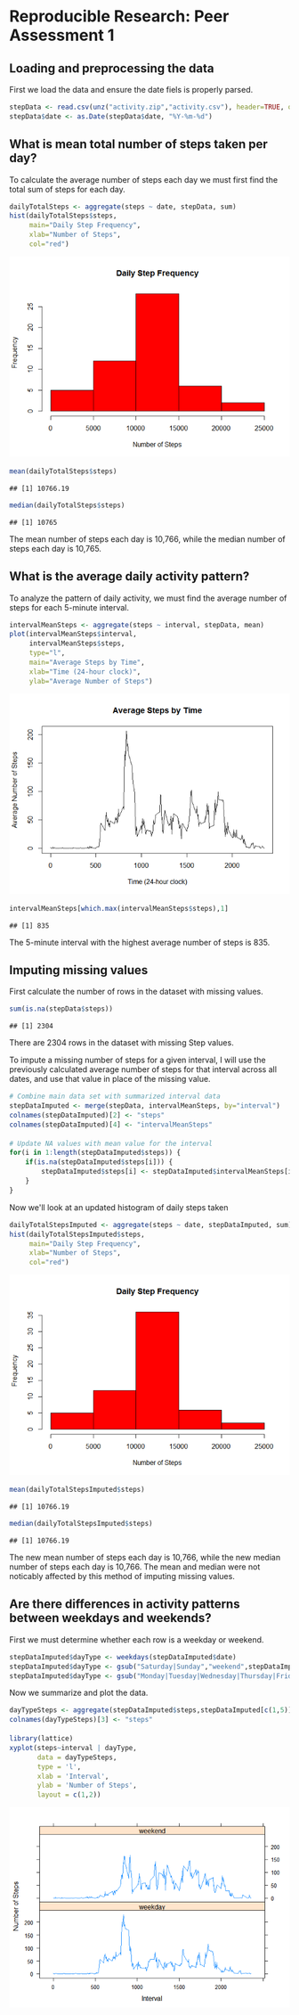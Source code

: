 # Reproducible Research: Peer Assessment 1




## Loading and preprocessing the data

First we load the data and ensure the date fiels is properly parsed.

```r
stepData <- read.csv(unz("activity.zip","activity.csv"), header=TRUE, quote="\"")
stepData$date <- as.Date(stepData$date, "%Y-%m-%d")
```


## What is mean total number of steps taken per day?

To calculate the average number of steps each day we must first find the total sum of steps for each day.

```r
dailyTotalSteps <- aggregate(steps ~ date, stepData, sum)
hist(dailyTotalSteps$steps,
     main="Daily Step Frequency",
     xlab="Number of Steps",
     col="red")
```

![](PA1_template_files/figure-html/unnamed-chunk-2-1.png) 

```r
mean(dailyTotalSteps$steps)
```

```
## [1] 10766.19
```

```r
median(dailyTotalSteps$steps)
```

```
## [1] 10765
```

The mean number of steps each day is 10,766, while
the median number of steps each day is 10,765.


## What is the average daily activity pattern?

To analyze the pattern of daily activity, we must find the average number of steps for each 5-minute interval.

```r
intervalMeanSteps <- aggregate(steps ~ interval, stepData, mean)
plot(intervalMeanSteps$interval,
     intervalMeanSteps$steps,
     type="l",
     main="Average Steps by Time",
     xlab="Time (24-hour clock)",
     ylab="Average Number of Steps")
```

![](PA1_template_files/figure-html/unnamed-chunk-3-1.png) 

```r
intervalMeanSteps[which.max(intervalMeanSteps$steps),1]
```

```
## [1] 835
```

The 5-minute interval with the highest average number of steps
is 835.


## Imputing missing values

First calculate the number of rows in the dataset with missing values.

```r
sum(is.na(stepData$steps))
```

```
## [1] 2304
```

There are 2304 rows in the dataset with missing Step values.

To impute a missing number of steps for a given interval, I will use the previously calculated
average number of steps for that interval across all dates, and use that value in place of the missing value.


```r
# Combine main data set with summarized interval data
stepDataImputed <- merge(stepData, intervalMeanSteps, by="interval")
colnames(stepDataImputed)[2] <- "steps"
colnames(stepDataImputed)[4] <- "intervalMeanSteps"

# Update NA values with mean value for the interval
for(i in 1:length(stepDataImputed$steps)) {
    if(is.na(stepDataImputed$steps[i])) {
        stepDataImputed$steps[i] <- stepDataImputed$intervalMeanSteps[i]
    }
}
```


Now we'll look at an updated histogram of daily steps taken


```r
dailyTotalStepsImputed <- aggregate(steps ~ date, stepDataImputed, sum)
hist(dailyTotalStepsImputed$steps,
     main="Daily Step Frequency",
     xlab="Number of Steps",
     col="red")
```

![](PA1_template_files/figure-html/unnamed-chunk-6-1.png) 

```r
mean(dailyTotalStepsImputed$steps)
```

```
## [1] 10766.19
```

```r
median(dailyTotalStepsImputed$steps)
```

```
## [1] 10766.19
```

The new mean number of steps each day is
10,766,
while the new median number of steps each day is
10,766.
The mean and median were not noticably affected by this method of imputing missing values.

## Are there differences in activity patterns between weekdays and weekends?

First we must determine whether each row is a weekday or weekend.

```r
stepDataImputed$dayType <- weekdays(stepDataImputed$date)
stepDataImputed$dayType <- gsub("Saturday|Sunday","weekend",stepDataImputed$dayType)
stepDataImputed$dayType <- gsub("Monday|Tuesday|Wednesday|Thursday|Friday","weekday",stepDataImputed$dayType)
```

Now we summarize and plot the data.

```r
dayTypeSteps <- aggregate(stepDataImputed$steps,stepDataImputed[c(1,5)],mean)
colnames(dayTypeSteps)[3] <- "steps"

library(lattice)
xyplot(steps~interval | dayType,
       data = dayTypeSteps,
       type = 'l',
       xlab = 'Interval',
       ylab = 'Number of Steps',
       layout = c(1,2))
```

![](PA1_template_files/figure-html/unnamed-chunk-8-1.png) 
